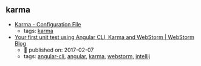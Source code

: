karma 
---
* [Karma - Configuration File](http://karma-runner.github.io/1.0/config/configuration-file.html)
    * tags: [karma](../tags/karma.md)
* [Your first unit test using Angular CLI, Karma and WebStorm | WebStorm Blog](https://blog.jetbrains.com/webstorm/2017/02/your-first-unit-test-using-angular-cli-karma-and-webstorm/)
    * :calendar: published on: 2017-02-07
    * tags: [angular-cli](../tags/angular-cli.md), [angular](../tags/angular.md), [karma](../tags/karma.md), [webstorm](../tags/webstorm.md), [intellij](../tags/intellij.md)
